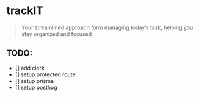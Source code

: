 # trackIT

> Your streamlined approach form managing today’s task, helping you stay organized and focused

## TODO:

- [] add clerk
- [] setup protected route
- [] setup prisma
- [] setup posthog
